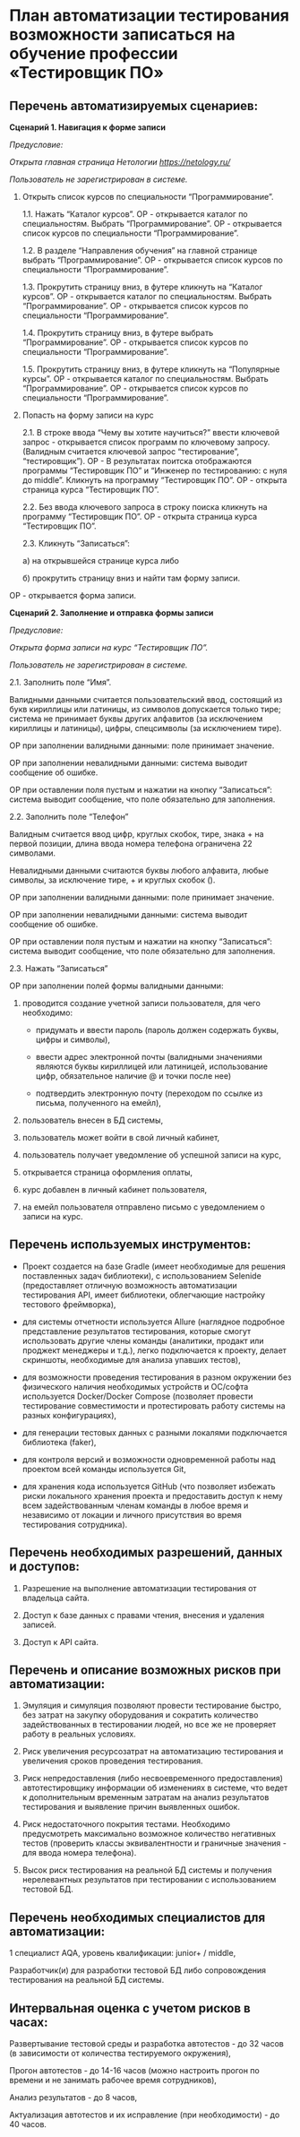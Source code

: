 # План автоматизации тестирования возможности записаться на обучение профессии «Тестировщик ПО»

## Перечень автоматизируемых сценариев:

**Сценарий 1. Навигация к форме записи**

*Предусловие:* 

*Открыта главная страница Нетологии https://netology.ru/*

*Пользователь не зарегистрирован в системе.*

1. Открыть список курсов по специальности “Программирование”.

   1.1. Нажать “Каталог курсов”. ОР - открывается каталог по специальностям.
       Выбрать “Программирование”. ОР - открывается список курсов по специальности “Программирование”.

   1.2. В разделе “Направления обучения” на главной странице выбрать “Программирование”. ОР - открывается список курсов по специальности “Программирование”.

   1.3. Прокрутить страницу вниз, в футере кликнуть на “Каталог курсов”. ОР - открывается каталог по специальностям.
Выбрать “Программирование”. ОР - открывается список курсов по специальности “Программирование”.

   1.4. Прокрутить страницу вниз, в футере выбрать “Программирование”. ОР - открывается список курсов по специальности “Программирование”.

   1.5. Прокрутить страницу вниз, в футере кликнуть на “Популярные курсы”. ОР - открывается каталог по специальностям.
Выбрать “Программирование”. ОР - открывается список курсов по специальности “Программирование”.

2. Попасть на форму записи на курс

   2.1. В строке ввода “Чему вы хотите научиться?” ввести ключевой запрос - открывается список программ по ключевому запросу. (Валидным считается ключевой запрос “тестирование”, “тестировщик”). ОР - В результатах поитска отображаются программы “Тестировщик ПО” и “Инженер по тестированию: с нуля до middle”.
Кликнуть на программу “Тестировщик ПО”. ОР - открыта страница курса “Тестировщик ПО”.

   2.2. Без ввода ключевого запроса в строку поиска кликнуть на программу “Тестировщик ПО”. ОР - открыта страница курса “Тестировщик ПО”.

   2.3. Кликнуть “Записаться”:
   
      а) на открывшейся странице курса либо
      
      б) прокрутить страницу вниз и найти там форму записи. 

ОР - открывается форма записи.

**Сценарий 2. Заполнение и отправка формы записи**

*Предусловие:* 

*Открыта форма записи на курс “Тестировщик ПО”.*

*Пользователь не зарегистрирован в системе.*

2.1. Заполнить поле “Имя”. 

Валидными данными считается пользовательский ввод, состоящий из букв кириллицы или латиницы, из символов допускается только тире; система не принимает буквы других алфавитов (за исключением кириллицы и латиницы), цифры, спецсимволы (за исключением тире).

ОР при заполнении валидными данными: поле принимает значение.

ОР при заполнении невалидными данными: система выводит сообщение об ошибке.

ОР при оставлении поля пустым и нажатии на кнопку “Записаться”: система выводит сообщение, что поле обязательно для заполнения.

2.2. Заполнить поле “Телефон”

Валидным считается ввод цифр, круглых скобок, тире, знака + на первой позиции, длина ввода номера телефона ограничена 22 символами.

Невалидными данными считаются буквы любого алфавита, любые символы, за исключение тире, + и круглых скобок ().

ОР при заполнении валидными данными: поле принимает значение. 

ОР при заполнении невалидными данными: система выводит сообщение об ошибке.

ОР при оставлении поля пустым и нажатии на кнопку “Записаться”: система выводит сообщение, что поле обязательно для заполнения.

2.3. Нажать “Записаться”

ОР при заполнении полей формы валидными данными:

1) проводится создание учетной записи пользователя, для чего необходимо:

   - придумать и ввести пароль (пароль должен содержать буквы, цифры и символы),

   - ввести адрес электронной почты (валидными значениями являются буквы кириллицей или латиницей, использование цифр, обязательное наличие @ и точки после нее)

   - подтвердить электронную почту (переходом по ссылке из письма, полученного на емейл),

2) пользователь внесен в БД системы, 

3) пользователь может войти в свой личный кабинет,

4) пользователь получает уведомление об успешной записи на курс,

5) открывается страница оформления оплаты, 

6) курс добавлен в личный кабинет пользователя, 

7) на емейл пользователя отправлено письмо с уведомлением о записи на курс.

## Перечень используемых инструментов:

- Проект создается на базе Gradle (имеет необходимые для решения поставленных задач библиотеки), 
с использованием Selenide (предоставляет отличную возможность автоматизации тестирования API, имеет библиотеки, облегчающие настройку тестового фреймворка), 

- для системы отчетности используется Allure (наглядное подробное представление результатов тестирования, которые смогут использовать другие члены команды (аналитики, продакт или проджект менеджеры и т.д.), легко подключается к проекту, делает скриншоты, необходимые для анализа упавших тестов), 

- для возможности проведения тестирования в разном окружении без физического наличия необходимых устройств и ОС/софта используется Docker/Docker Compose (позволяет провести тестирование совместимости и протестировать работу системы на разных конфигурациях), 

- для генерации тестовых данных с разными локалями подключается библиотека (faker),

- для контроля версий и возможности одновременной работы над проектом всей команды используется Git, 

- для хранения кода используется GitHub (что позволяет избежать риски локального хранения проекта и предоставить доступ к нему всем задействованным членам команды в любое время и независимо от локации и личного присутствия во время тестирования сотрудника).

## Перечень необходимых разрешений, данных и доступов:

1. Разрешение на выполнение автоматизации тестирования от владельца сайта.

2. Доступ к базе данных с правами чтения, внесения и удаления записей.

3. Доступ к API сайта.

## Перечень и описание возможных рисков при автоматизации: 

1. Эмуляция и симуляция позволяют провести тестирование быстро, без затрат на закупку оборудования и сократить количество задействованных в тестировании людей, но все же не проверяет работу в реальных условиях.

2. Риск увеличения ресурсозатрат на автоматизацию тестирования и увеличения сроков проведения тестирования.

3. Риск непредоставления (либо несвоевременного предоставления) автотестировщику информации об изменениях в системе, что ведет к дополнительным временным затратам на анализ результатов тестирования и выявление причин выявленных ошибок.

4. Риск недостаточного покрытия тестами. Необходимо предусмотреть максимально возможное количество негативных тестов (проверить классы эквивалентности и граничные значения - для ввода номера телефона).

5. Высок риск тестирования на реальной БД системы и получения нерелевантных результатов при тестировании с использованием тестовой БД.


## Перечень необходимых специалистов для автоматизации:

1 специалист AQA, уровень квалификации: junior+ / middle,

Разработчик(и) для разработки тестовой БД либо сопровождения тестирования на реальной БД системы.


## Интервальная оценка с учетом рисков в часах:

Развертывание тестовой среды и разработка автотестов - до 32 часов (в зависимости от количества тестируемого окружения), 

Прогон автотестов - до 14-16 часов (можно настроить прогон по времени и не занимать рабочее время сотрудников), 

Анализ результатов - до 8 часов, 

Актуализация автотестов и их исправление (при необходимости) - до 40 часов. 

